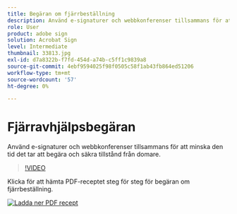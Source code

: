 ```yaml
---
title: Begäran om fjärrbeställning
description: Använd e-signaturer och webbkonferenser tillsammans för att minska den tid det tar att begära och säkra tillstånd från domare
role: User
product: adobe sign
solution: Acrobat Sign
level: Intermediate
thumbnail: 33813.jpg
exl-id: d7a8322b-f7fd-454d-a74b-c5ff1c9839a8
source-git-commit: 4ebf9594025f98f0505c58f1ab43fb864ed51206
workflow-type: tm+mt
source-wordcount: '57'
ht-degree: 0%

---
```


# Fjärravhjälpsbegäran

Använd e-signaturer och webbkonferenser tillsammans för att minska den tid det tar att begära och säkra tillstånd från domare.

>[!VIDEO](https://video.tv.adobe.com/v/33813?quality=12&learn=on&hidetitle=true)

Klicka för att hämta PDF-receptet steg för steg för begäran om fjärrbeställning.

[![Ladda ner PDF recept](../assets/acrobat_PDF_96.png)](../assets/UseCaseRecipe-EN-Remote-Warrant-Request.pdf)
